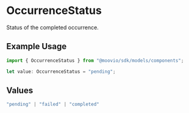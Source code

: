 # OccurrenceStatus

Status of the completed occurrence.

## Example Usage

```typescript
import { OccurrenceStatus } from "@moovio/sdk/models/components";

let value: OccurrenceStatus = "pending";
```

## Values

```typescript
"pending" | "failed" | "completed"
```